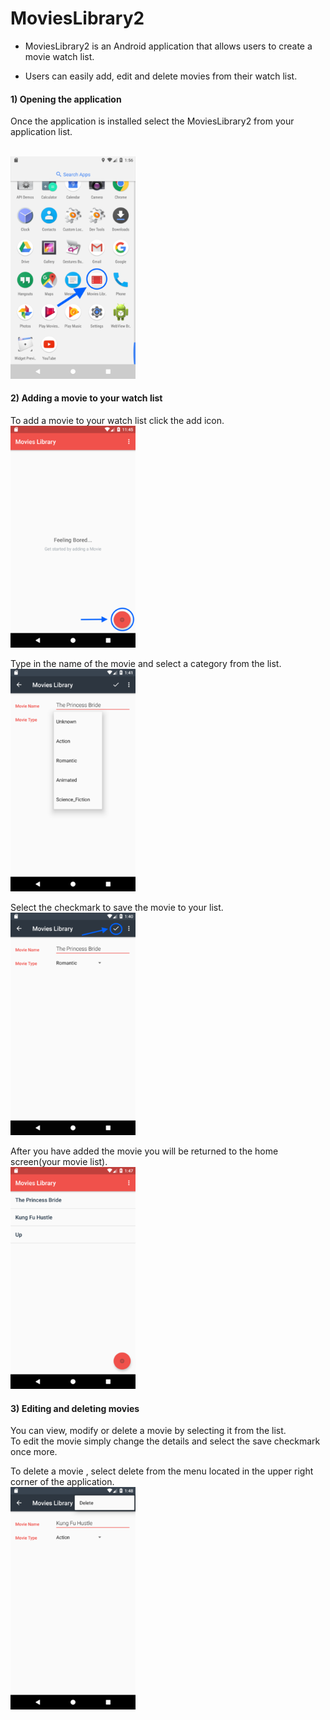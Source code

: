 # MoviesLibrary2 #

- MoviesLibrary2 is an Android application that allows users to create a movie watch list. 

- Users can easily add, edit and delete movies from their watch list.

#### 1) Opening the application ####
Once the application is installed select the MoviesLibrary2 from your application list.   
<div style="width:200px;height:auto%;overflow:hidden;">
    <img src="app/documentation/examples/open.png" title="Opening the App" width="200px" height="auto">
</div>

#### 2) Adding a movie to your watch list ####
To add a movie to your watch list click the add icon.  
<img title="Adding a movie" src="app/documentation/examples/welcome.png" width="200px" height="auto">  


Type in the name of the movie and select a category from the list.  
<img title="Assigning movie details" src="app/documentation/examples/create.png" width="200px" height="auto">


Select the checkmark to save the movie to your list.  
<img title="Saving a movie" src="app/documentation/examples/save.png" width="200px" height="auto">


After you have added the movie you will be returned to the home screen(your movie list).  
<img title="The move list" src="app/documentation/examples/list.png" width="200px" height="auto">

#### 3) Editing and deleting movies ####
You can view, modify or delete a movie by selecting it from the list.  
 To edit the movie simply change the details and select the save checkmark once more.  

To delete a movie , select delete from the menu located in the upper right corner of the application.  
<img title="Viewing, editing and deleting a movie" src="app/documentation/examples/delete.png" width="200px" height="auto"> 
